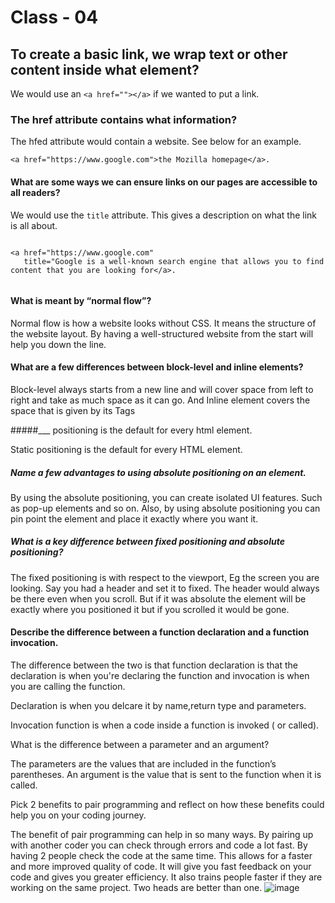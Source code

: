 # Class - 04 


## To create a basic link, we wrap text or other content inside what element?

We would use an ```<a href=""></a>``` if we wanted to put a link. 


### The href attribute contains what information?

The hfed attribute would contain a website. See below for an example. 

```
<a href="https://www.google.com">the Mozilla homepage</a>.

```


#### What are some ways we can ensure links on our pages are accessible to all readers?

We would use the ```title``` attribute. This gives a description on what the link is all about. 

```

<a href="https://www.google.com"
   title="Google is a well-known search engine that allows you to find content that you are looking for</a>.


```


#### What is meant by “normal flow”?

Normal flow is how a website looks without CSS. It means the structure of the website layout. By having a well-structured website from the start will help you down the line. 


#### What are a few differences between block-level and inline elements?

Block-level always starts from a new line and will cover space from left to right and take as much space as it can go. And Inline element covers the space that is given by its Tags


#####___ positioning is the default for every html element.

Static positioning is the default for every HTML element. 


##### Name a few advantages to using absolute positioning on an element.

By using the absolute positioning, you can create isolated UI features. Such as pop-up elements and so on. Also, by using absolute positioning you can pin point the element and place it exactly where you want it. 


##### What is a key difference between fixed positioning and absolute positioning?

The fixed positioning is with respect to the viewport, Eg the screen you are looking. Say you had a header and set it to fixed. The header would always be there even when you scroll. But if it was absolute the element will be exactly where you positioned it but if you scrolled it would be gone. 


#### Describe the difference between a function declaration and a function invocation.


The difference between the two is that function declaration is that the declaration is when you're declaring the function and invocation is when you are calling the function.

Declaration is when you delcare it by name,return type and parameters.

Invocation function is when a code inside a function is invoked ( or called). 


What is the difference between a parameter and an argument?

The parameters are the values that are included in the function’s parentheses. An argument is the value that is sent to the function when it is called. 

Pick 2 benefits to pair programming and reflect on how these benefits could help you on your coding journey.


The benefit of pair programming can help in so many ways. By pairing up with another coder you can check through errors and code a lot fast. By having 2 people check the code at the same time. This allows for a faster and more improved quality of code. It will give you fast feedback on your code and gives you greater efficiency. It also trains people faster if they are working on the same project. Two heads are better than one.
![image](https://user-images.githubusercontent.com/68491820/185919275-76d4a2e6-b0db-4600-96bd-546e243bb1ef.png)

